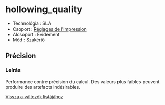 # hollowing\_quality

* Technológia : SLA
* Csoport : [Réglages de l'Impression](../sla_printer/sla_parameters.md)
* Alcsoport : Evidement
* Mód : Szakértő

## Précision

### Leírás

Performance contre précision du calcul. Des valeurs plus faibles peuvent produire des artefacts indésirables.

[Vissza a változók listájához](variable_list.md)

